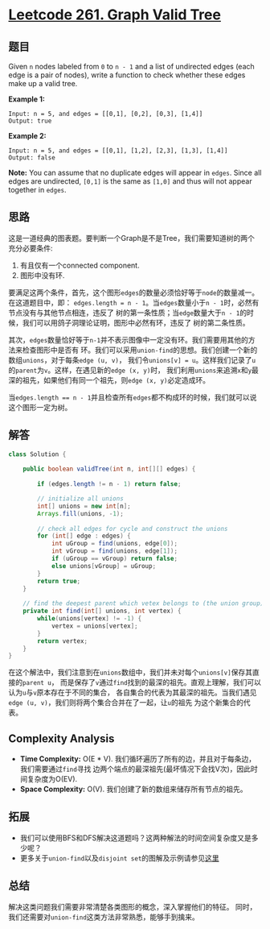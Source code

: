 # [Leetcode 261. Graph Valid Tree](https://leetcode.com/problems/graph-valid-tree/)

## 题目

Given `n` nodes labeled from `0` to `n - 1` and a list of undirected edges (each edge
is a pair of nodes), write a function to check whether these edges make up a valid tree.

**Example 1:**
```
Input: n = 5, and edges = [[0,1], [0,2], [0,3], [1,4]]
Output: true
```
**Example 2:**
```
Input: n = 5, and edges = [[0,1], [1,2], [2,3], [1,3], [1,4]]
Output: false
```
**Note:** You can assume that no duplicate edges will appear in `edges`. Since all edges
are undirected, `[0,1]` is the same as `[1,0]` and thus will not appear together in `edges`.

## 思路

这是一道经典的图表题。要判断一个Graph是不是Tree，我们需要知道树的两个充分必要条件:
1. 有且仅有一个connected component.
2. 图形中没有环.

要满足这两个条件，首先，这个图形`edges`的数量必须恰好等于`node`的数量减一。在这道题目中，即：
`edges.length = n - 1`。当`edges`数量小于`n - 1`时，必然有节点没有与其他节点相连，违反了
树的第一条性质；当`edge`数量大于`n - 1`的时候，我们可以用鸽子洞理论证明，图形中必然有环，违反了
树的第二条性质。

其次，`edges`数量恰好等于`n-1`并不表示图像中一定没有环。我们需要用其他的方法来检查图形中是否有
环。我们可以采用`union-find`的思想。我们创建一个新的数组`unions`，对于每条`edge (u, v)`，
我们令`unions[v] = u`。这样我们记录了`u`的`parent`为`v`。这样，在遇见新的`edge (x, y)`时，
我们利用`unions`来追溯`x`和`y`最深的祖先，如果他们有同一个祖先，则`edge (x, y)`必定造成环。

当`edges.length == n - 1`并且检查所有`edges`都不构成环的时候，我们就可以说这个图形一定为树。

## 解答
```java
class Solution {
    
    public boolean validTree(int n, int[][] edges) {
        
        if (edges.length != n - 1) return false;

        // initialize all unions
        int[] unions = new int[n];
        Arrays.fill(unions, -1);
        
        // check all edges for cycle and construct the unions
        for (int[] edge : edges) {
            int uGroup = find(unions, edge[0]);
            int vGroup = find(unions, edge[1]);
            if (uGroup == vGroup) return false;
            else unions[vGroup] = uGroup;
        }
        return true;
    }
    
    // find the deepest parent which vetex belongs to (the union group)
    private int find(int[] unions, int vertex) {
        while(unions[vertex] != -1) {
            vertex = unions[vertex];
        }
        return vertex;
    }
}
```
在这个解法中，我们注意到在`unions`数组中，我们并未对每个`unions[v]`保存其直接的`parent u`，
而是保存了`v`通过`find`找到的最深的祖先。直观上理解，我们可以认为`u`与`v`原本存在于不同的集合，
各自集合的代表为其最深的祖先。当我们遇见`edge (u, v)`，我们则将两个集合合并在了一起，让`u`的祖先
为这个新集合的代表。

## Complexity Analysis
- **Time Complexity:** O(E * V). 我们循环遍历了所有的边，并且对于每条边，我们需要通过`find`寻找
  边两个端点的最深祖先(最坏情况下会找V次)，因此时间复杂度为O(EV).
- **Space Complexity:** O(V). 我们创建了新的数组来储存所有节点的祖先。

## 拓展

- 我们可以使用BFS和DFS解决这道题吗？这两种解法的时间空间复杂度又是多少呢？
- 更多关于`union-find`以及`disjoint set`的图解及示例请参见[这里](https://www.geeksforgeeks.org/union-find/)

## 总结

解决这类问题我们需要非常清楚各类图形的概念，深入掌握他们的特征。
同时，我们还需要对`union-find`这类方法非常熟悉，能够手到擒来。